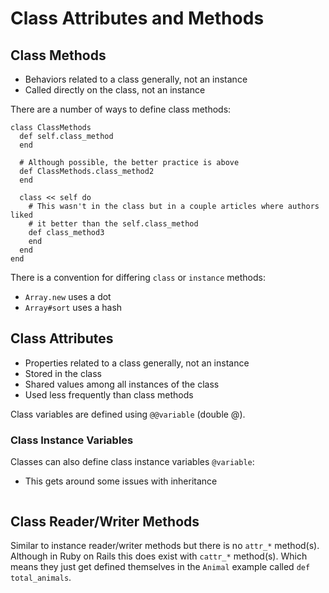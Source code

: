# Class Attributes and Methods

## Class Methods

- Behaviors related to a class generally, not an instance
- Called directly on the class, not an instance

There are a number of ways to define class methods:

```
class ClassMethods
  def self.class_method
  end
  
  # Although possible, the better practice is above
  def ClassMethods.class_method2
  end

  class << self do 
    # This wasn't in the class but in a couple articles where authors liked
    # it better than the self.class_method 
    def class_method3
    end
  end
end
```

There is a convention for differing `class` or `instance` methods:

- `Array.new` uses a dot 
- `Array#sort` uses a hash

## Class Attributes

- Properties related to a class generally, not an instance
- Stored in the class
- Shared values among all instances of the class
- Used less frequently than class methods

Class variables are defined using `@@variable` (double @).

### Class Instance Variables

Classes can also define class instance variables `@variable`:

- This gets around some issues with inheritance

```

```

## Class Reader/Writer Methods

Similar to instance reader/writer methods but there is no `attr_*` method(s).  Although in Ruby on Rails this does exist with `cattr_*` method(s).  Which means they just get defined themselves in the `Animal` example called `def total_animals`.
